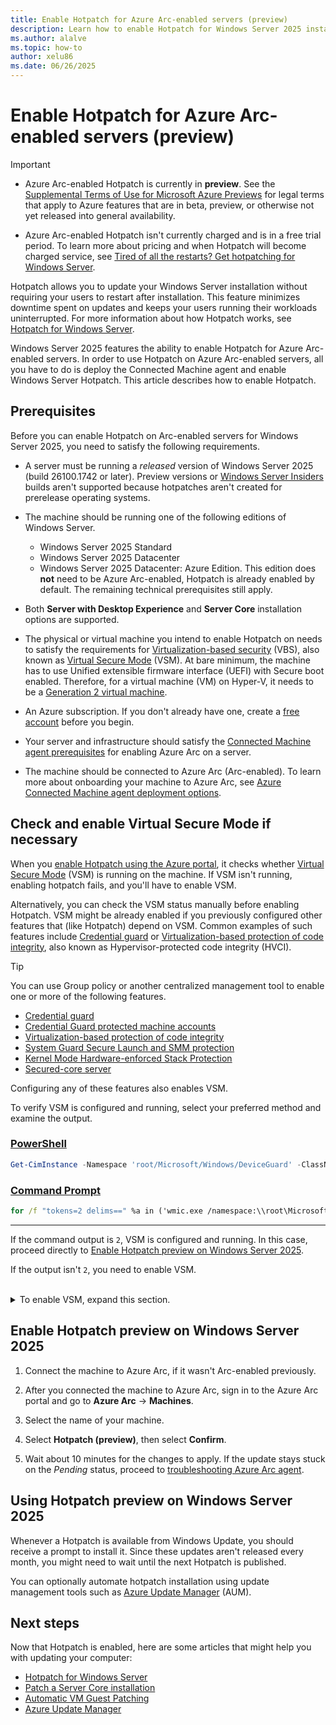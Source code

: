 ```yaml
---
title: Enable Hotpatch for Azure Arc-enabled servers (preview)
description: Learn how to enable Hotpatch for Windows Server 2025 installations on Azure Arc-enabled servers.
ms.author: alalve
ms.topic: how-to
author: xelu86
ms.date: 06/26/2025
---
```


# Enable Hotpatch for Azure Arc-enabled servers (preview)

> [!IMPORTANT]
>
> - Azure Arc-enabled Hotpatch is currently in **preview**. See the [Supplemental Terms of Use for Microsoft Azure Previews](https://azure.microsoft.com/support/legal/preview-supplemental-terms/) for legal terms that apply to Azure features that are in beta, preview, or otherwise not yet released into general availability.
>
> - Azure Arc-enabled Hotpatch isn't currently charged and is in a free trial period. To learn more about pricing and when Hotpatch will become charged service, see [Tired of all the restarts? Get hotpatching for Windows Server](https://www.microsoft.com/en-us/windows-server/blog/2025/04/24/tired-of-all-the-restarts-get-hotpatching-for-windows-server/).

Hotpatch allows you to update your Windows Server installation without requiring your users to restart after installation. This feature minimizes downtime spent on updates and keeps your users running their workloads uninterrupted. For more information about how Hotpatch works, see [Hotpatch for Windows Server](hotpatch.md).

Windows Server 2025 features the ability to enable Hotpatch for Azure Arc-enabled servers. In order to use Hotpatch on Azure Arc-enabled servers, all you have to do is deploy the Connected Machine agent and enable Windows Server Hotpatch. This article describes how to enable Hotpatch.

## Prerequisites

Before you can enable Hotpatch on Arc-enabled servers for Windows Server 2025, you need to satisfy the following requirements.

- A server must be running a _released_ version of Windows Server 2025 (build 26100.1742 or later). Preview versions or [Windows Server Insiders](/windows-server/get-started/get-started-with-windows-server-insiders-preview) builds aren't supported because hotpatches aren't created for prerelease operating systems.

- The machine should be running one of the following editions of Windows Server.

  - Windows Server 2025 Standard
  - Windows Server 2025 Datacenter
  - Windows Server 2025 Datacenter: Azure Edition. This edition does **not** need to be Azure Arc-enabled, Hotpatch is already enabled by default. The remaining technical prerequisites still apply.

- Both **Server with Desktop Experience** and **Server Core** installation options are supported.

- The physical or virtual machine you intend to enable Hotpatch on needs to satisfy the requirements for [Virtualization-based security](/windows-hardware/design/device-experiences/oem-vbs) (VBS), also known as [Virtual Secure Mode](/virtualization/hyper-v-on-windows/tlfs/vsm) (VSM). At bare minimum, the machine has to use Unified extensible firmware interface (UEFI) with Secure boot enabled. Therefore, for a virtual machine (VM) on Hyper-V, it needs to be a [Generation 2 virtual machine](/previous-versions/windows/it-pro/windows-server-2012-R2-and-2012/dn282285(v=ws.11)).

- An Azure subscription. If you don't already have one, create a [free account](https://azure.microsoft.com/free/?WT.mc_id=A261C142F) before you begin.

- Your server and infrastructure should satisfy the [Connected Machine agent prerequisites](/azure/azure-arc/servers/prerequisites) for enabling Azure Arc on a server.

- The machine should be connected to Azure Arc (Arc-enabled). To learn more about onboarding your machine to Azure Arc, see [Azure Connected Machine agent deployment options](/azure/azure-arc/servers/deployment-options?toc=/windows-server/get-started/toc.json&bc=/windows-server/breadcrumbs/toc.json).

## Check and enable Virtual Secure Mode if necessary

When you [enable Hotpatch using the Azure portal](#enable-hotpatch-preview-on-windows-server-2025), it checks whether [Virtual Secure Mode](/virtualization/hyper-v-on-windows/tlfs/vsm) (VSM) is running on the machine. If VSM isn't running, enabling hotpatch fails, and you'll have to enable VSM.

Alternatively, you can check the VSM status manually before enabling Hotpatch. VSM might be already enabled if you previously configured other features that (like Hotpatch) depend on VSM. Common examples of such features include [Credential guard](/windows/security/identity-protection/credential-guard) or [Virtualization-based protection of code integrity](/windows/security/hardware-security/enable-virtualization-based-protection-of-code-integrity), also known as Hypervisor-protected code integrity (HVCI).

> [!TIP]
> You can use Group policy or another centralized management tool to enable one or more of the following features.
>
> - [Credential guard](/windows/security/identity-protection/credential-guard)
> - [Credential Guard protected machine accounts](/windows-server/identity/ad-ds/manage/delegated-managed-service-accounts/credential-guard-protected-machine-accounts)
> - [Virtualization-based protection of code integrity](/windows/security/hardware-security/enable-virtualization-based-protection-of-code-integrity)
> - [System Guard Secure Launch and SMM protection](/windows/security/hardware-security/system-guard-secure-launch-and-smm-protection)
> - [Kernel Mode Hardware-enforced Stack Protection](/windows-server/security/kernel-mode-hardware-stack-protection)
> - [Secured-core server](/windows-server/security/configure-secured-core-server)
>
> Configuring any of these features also enables VSM.

To verify VSM is configured and running, select your preferred method and examine the output.

### [PowerShell](#tab/powershell)

```powershell
Get-CimInstance -Namespace 'root/Microsoft/Windows/DeviceGuard' -ClassName 'win32_deviceGuard' | Select-Object -ExpandProperty 'VirtualizationBasedSecurityStatus'
```

### [Command Prompt](#tab/cmd)

```cmd
for /f "tokens=2 delims==" %a in ('wmic.exe /namespace:\\root\Microsoft\Windows\DeviceGuard path win32_deviceGuard GET VirtualizationBasedSecurityStatus /value ^| find "="') do @echo %a
```

---

If the command output is `2`, VSM is configured and running. In this case, proceed directly to [Enable Hotpatch preview on Windows Server 2025](#enable-hotpatch-preview-on-windows-server-2025).

If the output isn't `2`, you need to enable VSM.<br /><br />

<details>
  <summary>To enable VSM, expand this section.</summary>

  Enable VSM using one of the following commands.

  ### [PowerShell](#tab/powershell)

  ```powershell
  New-ItemProperty -Path 'HKLM:\System\CurrentControlSet\Control\DeviceGuard' -Name 'EnableVirtualizationBasedSecurity' -PropertyType 'Dword' -Value 1 -Force
  ```

  ### [Command Prompt](#tab/cmd)

  ```cmd
  reg.exe add "HKLM\System\CurrentControlSet\Control\DeviceGuard" /v "EnableVirtualizationBasedSecurity" /t REG_DWORD /d 1 /f
  ```

  ---

  > [!TIP]
  > After you enable VSM, you need to restart your server.

  After you reboot, run one the following commands again verify that the output is now `2` to make sure VSM is now running.

  ### [PowerShell](#tab/powershell)

  ```powershell
  Get-CimInstance -Namespace 'root/Microsoft/Windows/DeviceGuard' -ClassName 'win32_deviceGuard' | Select-Object -ExpandProperty 'VirtualizationBasedSecurityStatus'
  ```

  ### [Command Prompt](#tab/cmd)

  ```cmd
  for /f "tokens=2 delims==" %a in ('wmic.exe /namespace:\\root\Microsoft\Windows\DeviceGuard path win32_deviceGuard GET VirtualizationBasedSecurityStatus /value ^| find "="') do @echo %a
  ```

  ---

  If the output still isn't `2`, VSM on your machine needs troubleshooting. The most likely reason is that the physical or virtual [hardware requirements](#prerequisites) aren't met. Refer to documentation from the vendor of your hardware or   virtualization platform. For example, here's documentation for VMware vSphere, [Activate Virtualization-based Security on an Existing Virtual Machine](https://techdocs.broadcom.com/us/en/vmware-cis/vsphere/vsphere/7-0/vsphere-security-7-0/securing-windows-guest-operating-systems-with-virtual-based-security/enable-virtualization-based-security-on-an-existing-virtual-machine.html).

  Once you successfully enabled VSM and made sure it's running, proceed to the next section.

</details>

## Enable Hotpatch preview on Windows Server 2025

1. Connect the machine to Azure Arc, if it wasn't Arc-enabled previously.

1. After you connected the machine to Azure Arc, sign in to the Azure Arc portal and go to **Azure Arc** → **Machines**.

1. Select the name of your machine.

1. Select **Hotpatch (preview)**, then select **Confirm**.

1. Wait about 10 minutes for the changes to apply. If the update stays stuck on the _Pending_ status, proceed to [troubleshooting Azure Arc agent](/azure/azure-arc/servers/troubleshoot-agent-onboard).

## Using Hotpatch preview on Windows Server 2025

Whenever a Hotpatch is available from Windows Update, you should receive a prompt to install it. Since these updates aren't released every month, you might need to wait until the next Hotpatch is published.

You can optionally automate hotpatch installation using update management tools such as [Azure Update Manager](/azure/automation/update-management/overview) (AUM).

## Next steps

Now that Hotpatch is enabled, here are some articles that might help you with updating your computer:

- [Hotpatch for Windows Server](hotpatch.md)
- [Patch a Server Core installation](../administration/server-core/server-core-servicing.md)
- [Automatic VM Guest Patching](/azure/virtual-machines/automatic-vm-guest-patching)
- [Azure Update Manager](/azure/automation/update-management/overview)
